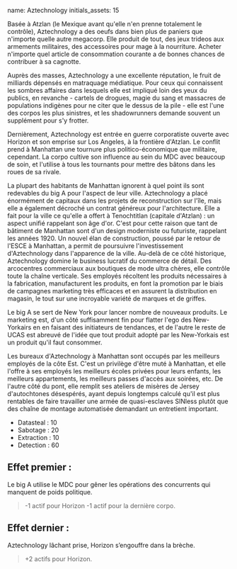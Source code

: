 name: Aztechnology
initials_assets: 15

Basée à Atzlan (le Mexique avant qu'elle n'en prenne totalement le contrôle), Aztechnology a des oeufs dans bien plus de paniers que n'importe quelle autre megacorp. Elle produit de tout, des jeux trideos aux armements militaires, des accessoires pour mage à la nourriture. Acheter n'importe quel article de consommation courante a de bonnes chances de contribuer à sa  cagnotte. 

Auprès des masses, Aztechnology a une excellente réputation, le fruit de milliards dépensés en matraquage médiatique. Pour ceux qui connaissent les sombres affaires dans lesquels elle est impliqué loin des yeux du publics, en revanche - cartels de drogues, magie du sang et massacres de populations indigènes pour ne citer que le dessus de la pile - elle est l'une des corpos les plus sinistres, et les shadowrunners demande souvent un supplément pour s'y frotter.

Dernièrement, Aztechnology est entrée en guerre corporatiste ouverte avec Horizon et son emprise sur Los Angeles, à la frontière d'Atzlan. Le conflit prend à Manhattan une tournure plus politico-économique que militaire, cependant. La corpo cultive son influence au sein du MDC avec beaucoup de soin, et l'utilise à tous les tournants pour mettre des bâtons dans les roues de sa rivale.

La plupart des habitants de Manhattan  ignorent à quel point ils sont redevables du big A pour l'aspect  de leur ville. Aztechnology a placé énormément de capitaux dans les projets de reconstruction sur l'île, mais elle a également décroché un contrat généreux pour l'architecture. Elle a fait pour la ville ce qu'elle a offert à Tenochtitlan (capitale d'Atzlan) : un aspect unifié rappelant son âge d'or. C'est pour cette raison que tant de bâtiment de Manhattan sont d'un design moderniste ou futuriste, rappelant les années 1920. Un nouvel élan de construction, poussé par le retour de l'ESCE à Manhattan, a permit de poursuivre l'investissement d'Aztechnology dans l'apparence de la ville. Au-delà de ce côté historique, Aztechnology domine le business lucratif du commerce de détail. Des arcocentres commerciaux aux boutiques de mode ultra chères, elle contrôle toute la chaîne verticale. Ses employés récoltent les produits nécessaires à la fabrication, manufacturent les produits, en font la promotion par le biais de campagnes marketing très efficaces et en assurent la distribution en magasin, le tout sur une incroyable variété de marques et de griffes.

Le big A se sert de New York pour lancer nombre de nouveaux produits. Le marketing est, d'un côté suffisamment fin pour flatter l'ego des New-Yorkairs en en faisant des initiateurs de tendances, et de l'autre le reste de UCAS est abreuvé de l'idée que tout produit adopté par les New-Yorkais  est un produit qu'il faut consommer.

Les bureaux d'Aztechnology à Manhattan sont occupés par les meilleurs employés de la côte Est. C'est un privilège d'être muté à Manhattan, et elle l'offre à ses employés les meilleurs écoles privées pour leurs enfants, les meilleurs appartements, les meilleurs passes d'accès aux soirées, etc. De l'autre côté du pont, elle remplit ses ateliers de misères de Jersey d'autochtones désespérés, ayant depuis longtemps calculé qu'il est plus rentables de faire travailler une armée de quasi-esclaves SINless plutôt que des chaîne de montage automatisée demandant un entretient important.

* Datasteal : 10
* Sabotage : 20 
* Extraction : 10
* Detection : 60

## Effet premier : 

Le big A utilise le MDC pour gêner les opérations des concurrents qui manquent de poids politique.

>-1 actif pour Horizon 
>-1 actif pour la dernière corpo.

## Effet dernier :

Aztechnology lâchant prise, Horizon s’engouffre dans la brèche.

>+2 actifs pour Horizon.
